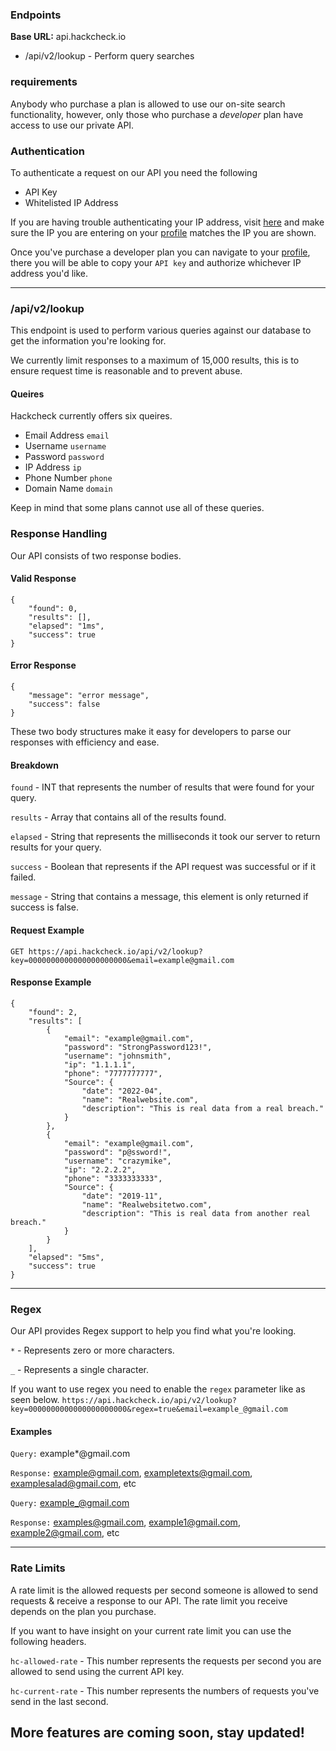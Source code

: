 ### Endpoints
**Base URL:** api.hackcheck.io
* /api/v2/lookup - Perform query searches 

### requirements
Anybody who purchase a plan is allowed to use our on-site search functionality, however, only those who purchase a _developer_ plan have access to use our private API.

### Authentication

To authenticate a request on our API you need the following
- API Key
- Whitelisted IP Address

If you are having trouble authenticating your IP address, visit [here](https://api.hackcheck.io/api/v2/ip) and make sure the IP you are entering on your [profile](https://hackcheck.io/profile) matches the IP you are shown.


Once you've purchase a developer plan you can navigate to your [profile](https://hackcheck.io/profile), there you will be able to copy your `API key` and authorize whichever IP address you'd like.

---
### /api/v2/lookup
This endpoint is used to perform various queries against our database to get the information you're looking for.

We currently limit responses to a maximum of 15,000 results, this is to ensure request time is reasonable and to prevent abuse.

#### Queires
Hackcheck currently offers six  queires.
- Email Address `email`
- Username      `username`
- Password      `password`
- IP Address    `ip`
- Phone Number  `phone`
- Domain Name   `domain`

Keep in mind that some plans cannot use all of these queries. 

### Response Handling
Our API consists of two response bodies.
#### Valid Response
```
{
    "found": 0,
    "results": [],
    "elapsed": "1ms",
    "success": true
}
```
#### Error Response
```
{
    "message": "error message",
    "success": false
}
```
These two body structures make it easy for developers to parse our responses with efficiency and ease. 

#### Breakdown
`found` - INT that represents the number of results that were found for your query.

`results` - Array that contains all of the results found.

`elapsed` - String that represents the milliseconds it took our server to return results for your query.

`success` - Boolean that represents if the API request was successful or if it failed.

`message` - String that contains a message, this element is only returned if success is false.

#### Request Example
`GET https://api.hackcheck.io/api/v2/lookup?key=0000000000000000000000&email=example@gmail.com`

#### Response Example
```
{
    "found": 2,
    "results": [
        {
            "email": "example@gmail.com",
            "password": "StrongPassword123!",
            "username": "johnsmith",
            "ip": "1.1.1.1",
            "phone": "7777777777",
            "Source": {
                "date": "2022-04",
                "name": "Realwebsite.com",
                "description": "This is real data from a real breach."
            }
        },
        {
            "email": "example@gmail.com",
            "password": "p@ssword!",
            "username": "crazymike",
            "ip": "2.2.2.2",
            "phone": "3333333333",
            "Source": {
                "date": "2019-11",
                "name": "Realwebsitetwo.com",
                "description": "This is real data from another real breach."
            }
        }
    ],
    "elapsed": "5ms",
    "success": true
}
```
---
### Regex

Our API provides Regex support to help you find what you're looking.

`*` - Represents zero or more characters.

`_` - Represents a single character.

If you want to use regex you need to enable the `regex` parameter like as seen below.
`https://api.hackcheck.io/api/v2/lookup?key=0000000000000000000000&regex=true&email=example_@gmail.com`

#### Examples
   
`Query:` example*@gmail.com

`Response:` example@gmail.com, exampletexts@gmail.com, examplesalad@gmail.com, etc


`Query:` example_@gmail.com

`Response:` examples@gmail.com, example1@gmail.com, example2@gmail.com, etc

---
### Rate Limits

A rate limit is the allowed requests per second someone is allowed to send requests & receive a response to our API. The rate limit you receive depends on the plan you purchase.

If you want to have insight on your current rate limit you can use the following headers.

```hc-allowed-rate``` - This number represents the requests per second you are allowed to send using the current API key.

```hc-current-rate``` - This number represents the numbers of requests you've send in the last second.



## More features are coming soon, stay updated!
